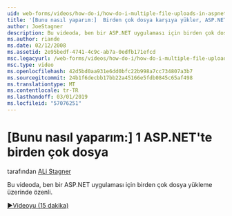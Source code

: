 ```yaml
---
uid: web-forms/videos/how-do-i/how-do-i-multiple-file-uploads-in-aspnet-1
title: '[Bunu nasıl yaparım:]  Birden çok dosya karşıya yükler, ASP.NET 1 | Microsoft Docs'
author: JoeStagner
description: Bu videoda, ben bir ASP.NET uygulaması için birden çok dosya yükleme üzerinde özenli.
ms.author: riande
ms.date: 02/12/2008
ms.assetid: 2e95bedf-4741-4c9c-ab7a-0edfb171efcd
msc.legacyurl: /web-forms/videos/how-do-i/how-do-i-multiple-file-uploads-in-aspnet-1
msc.type: video
ms.openlocfilehash: 42d5bd0aa931e6dd0bfc22b998a7cc734807a3b7
ms.sourcegitcommit: 24b1f6decbb17bb22a45166e5fdb0845c65af498
ms.translationtype: MT
ms.contentlocale: tr-TR
ms.lasthandoff: 03/01/2019
ms.locfileid: "57076251"
---
```

<a name="how-do-i--multiple-file-uploads-in-aspnet1"></a>[Bunu nasıl yaparım:]  1 ASP.NET'te birden çok dosya
====================
tarafından [ALi Stagner](https://github.com/JoeStagner)

Bu videoda, ben bir ASP.NET uygulaması için birden çok dosya yükleme üzerinde özenli.

[&#9654;Videoyu (15 dakika)](https://channel9.msdn.com/Blogs/ASP-NET-Site-Videos/how-do-i-multiple-file-uploads-in-aspnet-1)
